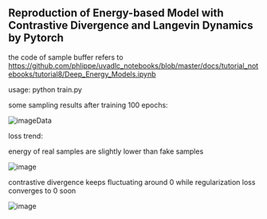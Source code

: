 ## Reproduction of Energy-based Model with Contrastive Divergence and Langevin Dynamics by Pytorch

the code of sample buffer refers to https://github.com/phlippe/uvadlc_notebooks/blob/master/docs/tutorial_notebooks/tutorial8/Deep_Energy_Models.ipynb

usage: python train.py

some sampling results after training 100 epochs:

![imageData](https://github.com/user-attachments/assets/a4805a5c-9024-4d74-b8b2-06f1144ef57e)

loss trend: 

energy of real samples are slightly lower than fake samples

![image](https://github.com/user-attachments/assets/affbd5db-0ba1-410c-a953-b405536c9266)

contrastive divergence keeps fluctuating around 0 while regularization loss converges to 0 soon

![image](https://github.com/user-attachments/assets/2e18e2fa-c46f-46aa-8f91-37fe113adf7d)
